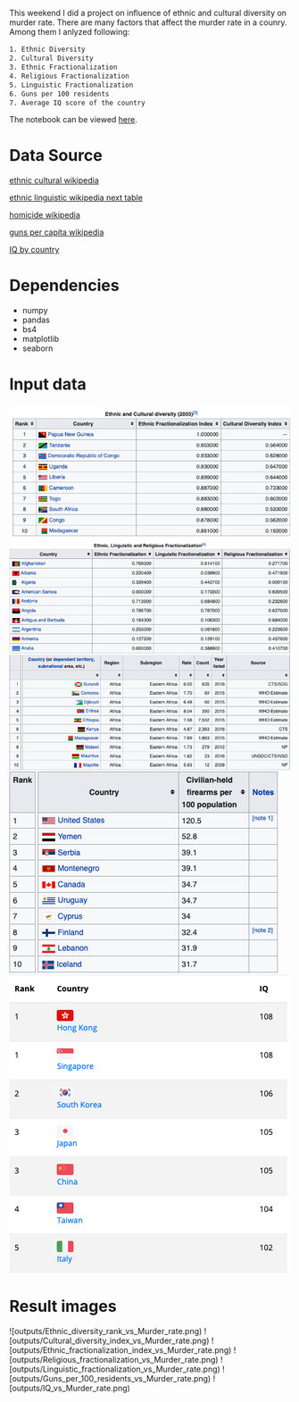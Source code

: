 This weekend I did a project on influence of ethnic and cultural diversity on murder rate. There are many factors that
affect the murder rate in a counry. Among them I anlyzed following:
```
1. Ethnic Diversity
2. Cultural Diversity
3. Ethnic Fractionalization
4. Religious Fractionalization
5. Linguistic Fractionalization
6. Guns per 100 residents
7. Average IQ score of the country
```

The notebook can be viewed [here](http://nbviewer.ipython.org/github/bhishanpdl/Projects/tree/master).

# Data Source
[ethnic cultural wikipedia](https://en.wikipedia.org/wiki/List_of_countries_ranked_by_ethnic_and_cultural_diversity_level)

[ethnic linguistic wikipedia next table](https://en.wikipedia.org/wiki/List_of_countries_ranked_by_ethnic_and_cultural_diversity_level)

[homicide wikipedia](https://en.wikipedia.org/wiki/List_of_countries_by_intentional_homicide_rate)

[guns per capita wikipedia](https://en.wikipedia.org/wiki/Estimated_number_of_civilian_guns_per_capita_by_country)

[IQ by country](https://new-iq-test.com/iq-by-country/)

# Dependencies
- numpy
- pandas
- bs4
- matplotlib
- seaborn

# Input data
![](data/images/ethnic_wiki.png)  
![](data/images/linguistic_wiki.png)  
![](data/images/homicide_wiki.png)  
![](data/images/guns_wiki.png)  
![](data/images/iq_by_country.png)  

# Result images
![outputs/Ethnic_diversity_rank_vs_Murder_rate.png)
![outputs/Cultural_diversity_index_vs_Murder_rate.png)
![outputs/Ethnic_fractionalization_index_vs_Murder_rate.png)
![outputs/Religious_fractionalization_vs_Murder_rate.png)
![outputs/Linguistic_fractionalization_vs_Murder_rate.png)
![outputs/Guns_per_100_residents_vs_Murder_rate.png)
![outputs/IQ_vs_Murder_rate.png)



